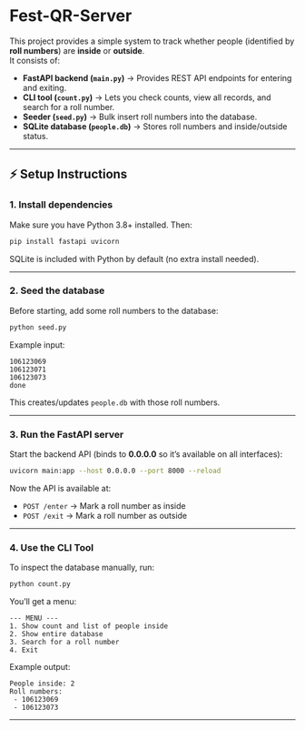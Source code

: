 # Fest-QR-Server

This project provides a simple system to track whether people (identified by **roll numbers**) are **inside** or **outside**.  
It consists of:

- **FastAPI backend (`main.py`)** → Provides REST API endpoints for entering and exiting.  
- **CLI tool (`count.py`)** → Lets you check counts, view all records, and search for a roll number.  
- **Seeder (`seed.py`)** → Bulk insert roll numbers into the database.  
- **SQLite database (`people.db`)** → Stores roll numbers and inside/outside status.  

---
## ⚡ Setup Instructions

### 1. Install dependencies
Make sure you have Python 3.8+ installed. Then:

```bash
pip install fastapi uvicorn
```

SQLite is included with Python by default (no extra install needed).

---

### 2. Seed the database
Before starting, add some roll numbers to the database:

```bash
python seed.py
```

Example input:
```
106123069
106123071
106123073
done
```

This creates/updates `people.db` with those roll numbers.

---

### 3. Run the FastAPI server
Start the backend API (binds to **0.0.0.0** so it’s available on all interfaces):

```bash
uvicorn main:app --host 0.0.0.0 --port 8000 --reload
```

Now the API is available at:

- `POST /enter` → Mark a roll number as inside  
- `POST /exit` → Mark a roll number as outside  


---

### 4. Use the CLI Tool
To inspect the database manually, run:

```bash
python count.py
```

You’ll get a menu:

```
--- MENU ---
1. Show count and list of people inside
2. Show entire database
3. Search for a roll number
4. Exit
```

Example output:
```
People inside: 2
Roll numbers:
 - 106123069
 - 106123073
```
---